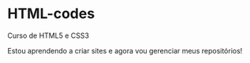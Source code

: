 # HTML-codes
Curso de HTML5 e CSS3

Estou aprendendo a criar sites e agora vou gerenciar meus repositórios!